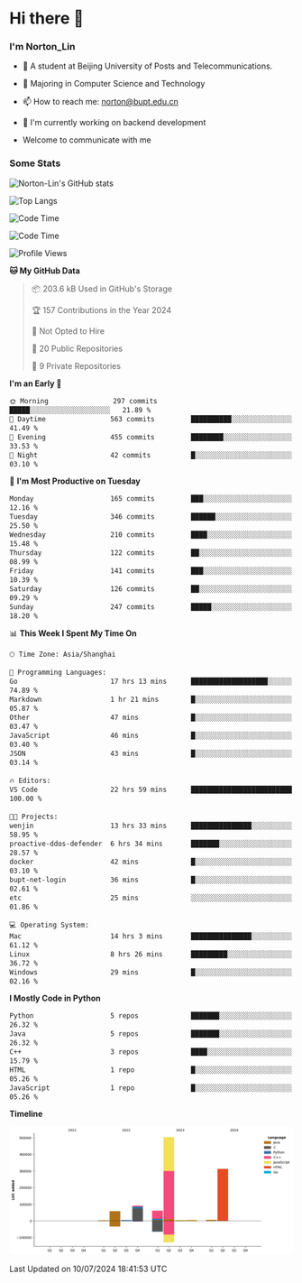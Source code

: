 
# Hi there 👋

### I'm Norton_Lin
- 🏫 A student at Beijing University of Posts and Telecommunications.
- 🌱 Majoring in Computer Science and Technology
- 📫 How to reach me: norton@bupt.edu.cn
- 🌱 I'm currently working on backend development

- Welcome to communicate with me

### Some Stats
![Norton-Lin's GitHub stats](https://github-readme-stats.vercel.app/api?username=Norton-Lin&count_private=true&show_icons=true&theme=radical)

![Top Langs](https://github-readme-stats.vercel.app/api/top-langs/?username=Norton-Lin&langs_count=10&layout=compact)

![Code Time](https://github-readme-stats.vercel.app/api/wakatime?username=Norton_Lin)

<!--START_SECTION:waka-->
![Code Time](http://img.shields.io/badge/Code%20Time-719%20hrs%204%20mins-blue)

![Profile Views](http://img.shields.io/badge/Profile%20Views-35-blue)

**🐱 My GitHub Data** 

> 📦 203.6 kB Used in GitHub's Storage 
 > 
> 🏆 157 Contributions in the Year 2024
 > 
> 🚫 Not Opted to Hire
 > 
> 📜 20 Public Repositories 
 > 
> 🔑 9 Private Repositories 
 > 
**I'm an Early 🐤** 

```text
🌞 Morning                297 commits         █████░░░░░░░░░░░░░░░░░░░░   21.89 % 
🌆 Daytime                563 commits         ██████████░░░░░░░░░░░░░░░   41.49 % 
🌃 Evening                455 commits         ████████░░░░░░░░░░░░░░░░░   33.53 % 
🌙 Night                  42 commits          █░░░░░░░░░░░░░░░░░░░░░░░░   03.10 % 
```
📅 **I'm Most Productive on Tuesday** 

```text
Monday                   165 commits         ███░░░░░░░░░░░░░░░░░░░░░░   12.16 % 
Tuesday                  346 commits         ██████░░░░░░░░░░░░░░░░░░░   25.50 % 
Wednesday                210 commits         ████░░░░░░░░░░░░░░░░░░░░░   15.48 % 
Thursday                 122 commits         ██░░░░░░░░░░░░░░░░░░░░░░░   08.99 % 
Friday                   141 commits         ███░░░░░░░░░░░░░░░░░░░░░░   10.39 % 
Saturday                 126 commits         ██░░░░░░░░░░░░░░░░░░░░░░░   09.29 % 
Sunday                   247 commits         █████░░░░░░░░░░░░░░░░░░░░   18.20 % 
```


📊 **This Week I Spent My Time On** 

```text
🕑︎ Time Zone: Asia/Shanghai

💬 Programming Languages: 
Go                       17 hrs 13 mins      ███████████████████░░░░░░   74.89 % 
Markdown                 1 hr 21 mins        █░░░░░░░░░░░░░░░░░░░░░░░░   05.87 % 
Other                    47 mins             █░░░░░░░░░░░░░░░░░░░░░░░░   03.47 % 
JavaScript               46 mins             █░░░░░░░░░░░░░░░░░░░░░░░░   03.40 % 
JSON                     43 mins             █░░░░░░░░░░░░░░░░░░░░░░░░   03.14 % 

🔥 Editors: 
VS Code                  22 hrs 59 mins      █████████████████████████   100.00 % 

🐱‍💻 Projects: 
wenjin                   13 hrs 33 mins      ███████████████░░░░░░░░░░   58.95 % 
proactive-ddos-defender  6 hrs 34 mins       ███████░░░░░░░░░░░░░░░░░░   28.57 % 
docker                   42 mins             █░░░░░░░░░░░░░░░░░░░░░░░░   03.10 % 
bupt-net-login           36 mins             █░░░░░░░░░░░░░░░░░░░░░░░░   02.61 % 
etc                      25 mins             ░░░░░░░░░░░░░░░░░░░░░░░░░   01.86 % 

💻 Operating System: 
Mac                      14 hrs 3 mins       ███████████████░░░░░░░░░░   61.12 % 
Linux                    8 hrs 26 mins       █████████░░░░░░░░░░░░░░░░   36.72 % 
Windows                  29 mins             █░░░░░░░░░░░░░░░░░░░░░░░░   02.16 % 
```

**I Mostly Code in Python** 

```text
Python                   5 repos             ███████░░░░░░░░░░░░░░░░░░   26.32 % 
Java                     5 repos             ███████░░░░░░░░░░░░░░░░░░   26.32 % 
C++                      3 repos             ████░░░░░░░░░░░░░░░░░░░░░   15.79 % 
HTML                     1 repo              █░░░░░░░░░░░░░░░░░░░░░░░░   05.26 % 
JavaScript               1 repo              █░░░░░░░░░░░░░░░░░░░░░░░░   05.26 % 
```



**Timeline**

![Lines of Code chart](https://raw.githubusercontent.com/Norton-Lin/Norton-Lin/main/assets/bar_graph.png)


 Last Updated on 10/07/2024 18:41:53 UTC
<!--END_SECTION:waka-->
